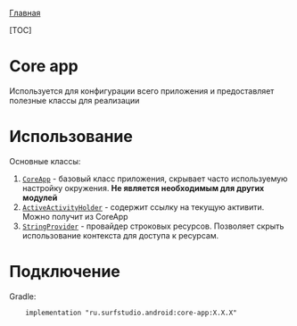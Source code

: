 [Главная](../docs/main.md)

[TOC]

# Core app
Используется для конфигурации всего приложения и предоставляет полезные
классы для реализации

# Использование
Основные классы:

1. [`CoreApp`][ca] - базовый класс приложения, скрывает часто используемую
настройку окружения. **Не является необходимым для других модулей**
2. [`ActiveActivityHolder`][aah] - содержит ссылку на текущую активити.
Можно получит из CoreApp
3. [`StringProvider`][sp] - провайдер строковых ресурсов. Позволяет скрыть
использование контекста для доступа к ресурсам.

# Подключение
Gradle:
```
    implementation "ru.surfstudio.android:core-app:X.X.X"
```

[ca]: src/main/java/ru/surfstudio/android/core/app/CoreApp.java
[aah]: src/main/java/ru/surfstudio/android/core/app/ActiveActivityHolder.java
[sp]: ../template/base/src/main/java/ru/surfstudio/standard/base/app/StringsProvider.kt